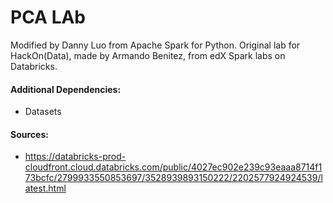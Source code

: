 
# PCA LAb

Modified by Danny Luo from Apache Spark for Python. Original lab for HackOn(Data), made by Armando Benitez, from edX Spark labs on Databricks.

#### Additional Dependencies:
* Datasets

#### Sources:
* https://databricks-prod-cloudfront.cloud.databricks.com/public/4027ec902e239c93eaaa8714f173bcfc/2799933550853697/3528939893150222/2202577924924539/latest.html
